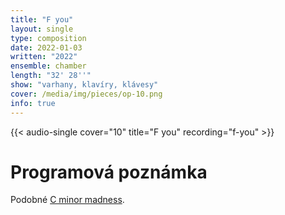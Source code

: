 ```yaml
---
title: "F you"
layout: single
type: composition
date: 2022-01-03
written: "2022"
ensemble: chamber
length: "32' 28''"
show: "varhany, klavíry, klávesy"
cover: /media/img/pieces/op-10.png
info: true
---
```


{{< audio-single cover="10" title="F you" recording="f-you" >}}

# Programová poznámka

Podobné [C minor madness](/cs/works/chamber/c-minor-madness).